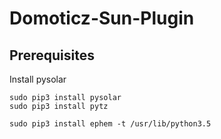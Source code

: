 # Domoticz-Sun-Plugin

## Prerequisites
Install pysolar
```
sudo pip3 install pysolar
sudo pip3 install pytz
```

```
sudo pip3 install ephem -t /usr/lib/python3.5
```
